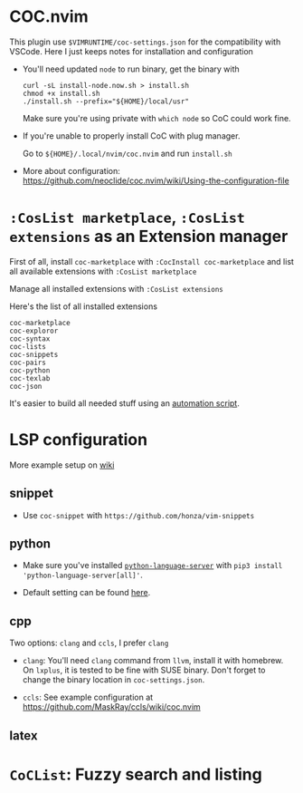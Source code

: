 # COC.nvim

This plugin use `$VIMRUNTIME/coc-settings.json` for the compatibility with VSCode.
Here I just keeps notes for installation and configuration

* You'll need updated `node` to run binary, get the binary with
    ```
    curl -sL install-node.now.sh > install.sh
    chmod +x install.sh
    ./install.sh --prefix="${HOME}/local/usr"
    ```
    Make sure you're using private with `which node` so CoC could work fine.

* If you're unable to properly install CoC with plug manager.
    
    Go to `${HOME}/.local/nvim/coc.nvim` and run `install.sh`

* More about configuration: https://github.com/neoclide/coc.nvim/wiki/Using-the-configuration-file

# `:CosList marketplace`, `:CosList extensions` as an Extension manager

First of all, install `coc-marketplace` with `:CocInstall coc-marketplace` and list all available extensions with `:CosList marketplace`

Manage all installed extensions with `:CosList extensions`

Here's the list of all installed extensions

```
coc-marketplace
coc-exploror
coc-syntax
coc-lists
coc-snippets
coc-pairs
coc-python
coc-texlab
coc-json
```

It's easier to build all needed stuff using an [automation script](https://github.com/neoclide/coc.nvim/wiki/Install-coc.nvim#automation-script).

# LSP configuration

More example setup on [wiki](https://github.com/neoclide/coc.nvim/wiki/Language-servers)

## snippet

* Use `coc-snippet` with `https://github.com/honza/vim-snippets`

## python

* Make sure you've installed [`python-language-server`](https://github.com/palantir/python-language-server) with `pip3 install 'python-language-server[all]'`.

* Default setting can be found [here](https://github.com/neoclide/coc.nvim/wiki/Language-servers#python).

## cpp

Two options: `clang` and `ccls`, I prefer `clang`

* `clang`: You'll need `clang` command from `llvm`, install it with homebrew. 
On `lxplus`, it is tested to be fine with SUSE binary.
Don't forget to change the binary location in `coc-settings.json`.

* `ccls`: See example configuration at https://github.com/MaskRay/ccls/wiki/coc.nvim

## latex

# `CoCList`: Fuzzy search and listing
